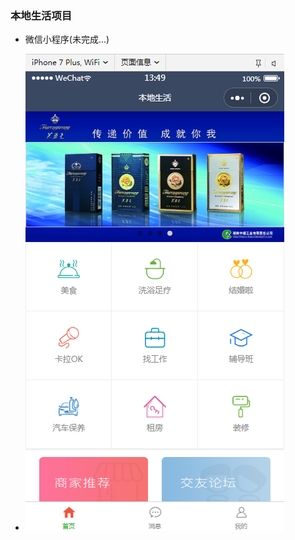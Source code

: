 ### 本地生活项目

 + 微信小程序(未完成...)

 + ![locallife](https://github.com/Bebe-gu/LocalLife-weapp/blob/master/assets/locallife-weapp.png)  